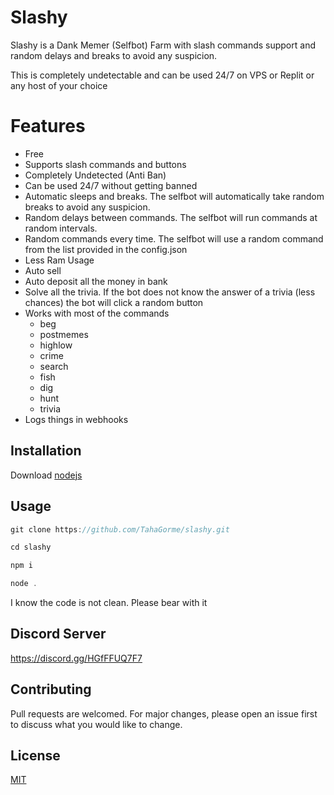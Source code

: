 # Slashy

Slashy is a Dank Memer (Selfbot) Farm with slash commands support and random delays and breaks to avoid any suspicion.

This is completely undetectable and can be used 24/7 on VPS or Replit or any host of your choice



# Features

* Free
* Supports slash commands and buttons
* Completely Undetected (Anti Ban)
* Can be used 24/7 without getting banned
* Automatic sleeps and breaks. The selfbot will automatically take random breaks to avoid any suspicion. 
* Random delays between commands. The selfbot will run commands at random intervals.
* Random commands every time. The selfbot will use a random command from the list provided in the config.json
* Less Ram Usage
* Auto sell
* Auto deposit all the money in bank
* Solve all the trivia. If the bot does not know the answer of a trivia (less chances) the bot will click a random button
* Works with most of the commands
  * beg
  * postmemes
  * highlow
  * crime
  * search
  * fish
  * dig
  * hunt
  * trivia
* Logs things in webhooks





## Installation

Download [nodejs](https://nodejs.org/)



## Usage

```javascript
git clone https://github.com/TahaGorme/slashy.git
```

```javascript
cd slashy
```

```bash
npm i 
```

```javascript
node .
```



I know the code is not clean. Please bear with it

## Discord Server
https://discord.gg/HGfFFUQ7F7

## Contributing
Pull requests are welcomed. For major changes, please open an issue first to discuss what you would like to change.


## License
[MIT](https://choosealicense.com/licenses/mit/)
